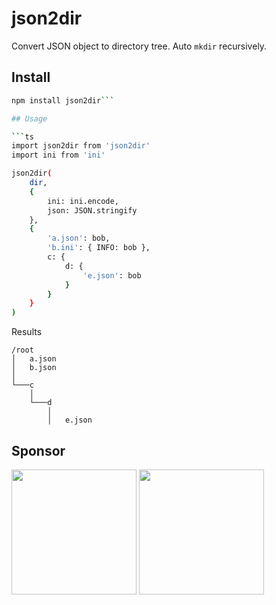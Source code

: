 # json2dir

Convert JSON object to directory tree. Auto `mkdir` recursively.

## Install

```bash
npm install json2dir```

## Usage

```ts
import json2dir from 'json2dir'
import ini from 'ini'

json2dir(
    dir,
    {
        ini: ini.encode,
        json: JSON.stringify
    },
    {
        'a.json': bob,
        'b.ini': { INFO: bob },
        c: {
            d: {
                'e.json': bob
            }
        }
    }
)
```

Results

```
/root
│   a.json
│   b.json
│
└───c
    │
    └───d
        │
        │   e.json
```

## Sponsor

<img src="https://www.gitpod.io/svg/media-kit/logo-light-theme.svg" width="200">
<img src="https://upload.wikimedia.org/wikipedia/commons/1/1b/Svelte_Logo.svg" width="200">
